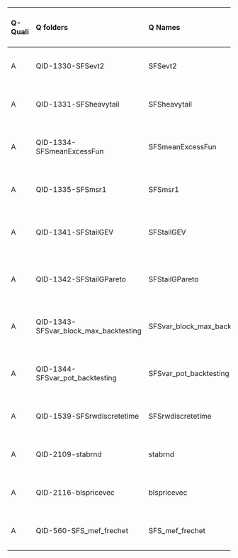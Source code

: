 |Q-Quali |Q folders                             |Q Names                      |Descriptions stats           |Keywords stats             |Found SW  |Meta Info data fields       |
|:-------|:-------------------------------------|:----------------------------|:----------------------------|:--------------------------|:---------|:---------------------------|
|A       |QID-1330-SFSevt2                      |SFSevt2                      |22 word(s), 131 Character(s) |9: 9 (standard), 0 (new)   |matlab, r |q, p, a, d, k, e, s, sa     |
|A       |QID-1331-SFSheavytail                 |SFSheavytail                 |36 word(s), 210 Character(s) |5: 5 (standard), 0 (new)   |matlab, r |q, p, a, d, k, e, s, sa     |
|A       |QID-1334-SFSmeanExcessFun             |SFSmeanExcessFun             |46 word(s), 273 Character(s) |6: 6 (standard), 0 (new)   |matlab, r |q, p, a, d, k, df, e, s, sa |
|A       |QID-1335-SFSmsr1                      |SFSmsr1                      |52 word(s), 263 Character(s) |5: 5 (standard), 0 (new)   |matlab, r |q, p, a, d, k, e, s, sa     |
|A       |QID-1341-SFStailGEV                   |SFStailGEV                   |37 word(s), 185 Character(s) |5: 5 (standard), 0 (new)   |matlab, r |q, p, a, d, k, df, e, s, sa |
|A       |QID-1342-SFStailGPareto               |SFStailGPareto               |38 word(s), 199 Character(s) |5: 5 (standard), 0 (new)   |matlab, r |q, p, a, d, k, df, o, s, sa |
|A       |QID-1343-SFSvar_block_max_backtesting |SFSvar_block_max_backtesting |16 word(s), 89 Character(s)  |6: 6 (standard), 0 (new)   |matlab, r |q, p, a, d, k, df, e, s, sa |
|A       |QID-1344-SFSvar_pot_backtesting       |SFSvar_pot_backtesting       |22 word(s), 136 Character(s) |7: 7 (standard), 0 (new)   |matlab, r |q, p, a, d, k, df, e, s, sa |
|A       |QID-1539-SFSrwdiscretetime            |SFSrwdiscretetime            |26 word(s), 121 Character(s) |5: 5 (standard), 0 (new)   |matlab    |q, p, a, d, k, e, s, sa     |
|A       |QID-2109-stabrnd                      |stabrnd                      |13 word(s), 66 Character(s)  |7: 7 (standard), 0 (new)   |matlab    |q, p, a, d, k, s, sa        |
|A       |QID-2116-blspricevec                  |blspricevec                  |11 word(s), 68 Character(s)  |14: 14 (standard), 0 (new) |matlab    |q, p, a, d, k, s, sa        |
|A       |QID-560-SFS_mef_frechet               |SFS_mef_frechet              |16 word(s), 85 Character(s)  |5: 5 (standard), 0 (new)   |matlab, r |q, p, a, d, k, e, s, sa     |
